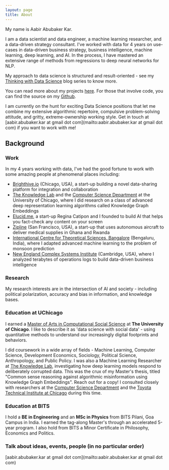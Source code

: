 ```yaml
---
layout: page
title: About
---
```


My name is Aabir Abubaker Kar.

I am a data scientist and data engineer, a machine learning researcher, and a data-driven strategy consultant. I've worked with data for 4 years on use-cases in data-driven business strategy, business intelligence, machine learning, deep learning, and AI. In the process, I have mastered an extensive range of methods from regressions to deep neural networks for NLP.

My approach to data science is structured and result-oriented - see my [Thinking with Data Science](https://bakerwho.github.io/top/datascience/index.md) blog series to know more.

You can read more about my projects [here](https://bakerwho.github.io/projects/). For those that involve code, you can find the source on my [Github](https://www.github.com/bakerwho).

I am currently on the hunt for exciting Data Science positions that let me combine my extensive algorithmic repertoire, compulsive problem-solving attitude, and gritty, extreme-ownership working style. Get in touch at [aabir.abubaker.kar at gmail dot com](mailto:aabir.abubaker.kar at gmail dot com) if you want to work with me!

## Background

### Work

In my 4 years working with data, I've had the good fortune to work with some amazing people at phenomenal places including:
- [Brighthive.io](https://brighthive.io/) (Chicago, USA), a start-up building a novel data-sharing platform for integration and collaboration
- [The Knowledge Lab](https://www.knowledgelab.org/) and the [Computer Science Department](https://computerscience.uchicago.edu/) at the University of Chicago, where I did research on a class of advanced deep representation learning algorithms called Knowledge Graph Embeddings
- [Elucid.me](https://www.elucid.me), a start-up Regina Catipon and I founded to build AI that helps you fact-check any content on your screen
- [Zipline](https://flyzipline.com/) (San Francisco, USA), a start-up that uses autonomous aircraft to deliver medical supplies in Ghana and Rwanda
- [International Centre for Theoretical Sciences, Bangalore](https://www.icts.res.in/) (Bengaluru, India), where I adapted advanced machine learning to the problem of monsoon prediction
- [New England Complex Systems Institute](http://necsi.edu/) (Cambridge, USA), where I analyzed terabytes of operations logs to build data-driven business intelligence

### Research

My research interests are in the intersection of AI and society - including political polarization, accuracy and bias in information, and knowledge bases.



### Education at UChicago

I earned a [Master of Arts in Computational Social Science](https://macss.uchicago.edu/) at **The University of Chicago**. I like to describe it as 'data science with social data' - using quantitative methods to understand our increasingly digital footprints and behaviors.

I did coursework in a wide array of fields - Machine Learning, Computer Science, Development Economics, Sociology, Political Science, Anthropology, and Public Policy. I was also a Machine Learning Researcher at [The Knowledge Lab](https://www.knowledgelab.org/), investigating how deep learning models respond to deliberately corrupted data. This was the crux of my Master's thesis, titled "Common sense reasoning against algorithmic misinformation using Knowledge Graph Embeddings". Reach out for a copy! I consulted closely with researchers at the [Computer Science Department](https://computerscience.uchicago.edu/) and the [Toyota Technical Institute at Chicago](https://www.ttic.edu/) during this time.

### Education at BITS

I hold a **BE in Engineering** and an **MSc in Physics** from BITS Pilani, Goa Campus in India. I earned the tag-along Master's through an accelerated 5-year program. I also hold from BITS a Minor Certificate in Philosophy, Economics and Politics.

### Talk about ideas, events, people (in no particular order)

[aabir.abubaker.kar at gmail dot com](mailto:aabir.abubaker.kar at gmail dot com)
